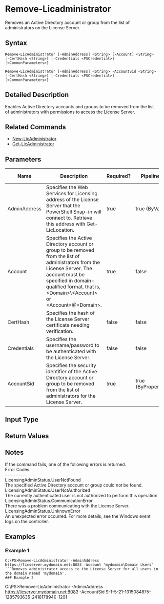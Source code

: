﻿
# Remove-Licadministrator
Removes an Active Directory account or group from the list of administrators on the License Server.
## Syntax
```
Remove-LicAdministrator [-AdminAddress] <String> [-Account] <String> [-CertHash <String>] [-Credentials <PSCredential>] [<CommonParameters>]

Remove-LicAdministrator [-AdminAddress] <String> -AccountSid <String> [-CertHash <String>] [-Credentials <PSCredential>] [<CommonParameters>]
```
## Detailed Description
Enables Active Directory accounts and groups to be removed from the list of administrators with permissions to access the License Server.


## Related Commands

* [New-LicAdministrator](../New-LicAdministrator/)
* [Get-LicAdministrator](../Get-LicAdministrator/)
## Parameters
| Name   | Description | Required? | Pipeline Input | Default Value |
| --- | --- | --- | --- | --- |
| AdminAddress | Specifies the Web Services for Licensing address of the License Server that the PowerShell Snap-in will connect to.  Retrieve this address with Get-LicLocation. | true | true (ByValue) |  |
| Account | Specifies the Active Directory account or group to be removed from the list of administrators from the License Server.  The account must be specified in domain-qualified format, that is, &lt;Domain&gt;\\&lt;Account&gt; or &lt;Account&gt;@&lt;Domain&gt;. | true | false |  |
| CertHash | Specifies the hash of the License Server certificate needing verification. | false | false |  |
| Credentials | Specifies the username/password to be authenticated with the License Server. | false | false |  |
| AccountSid | Specifies the security identifier of the Active Directory account or group to be removed from the list of administrators for the License Server. | true | true (ByPropertyName) |  |

## Input Type

### 

## Return Values

### 

## Notes
If the command fails, one of the following errors is returned.<br>    Error Codes<br>    -----------<br>    LicensingAdminStatus.UserNotFound<br>        The specified Active Directory account or group could not be found.<br>    LicensingAdminStatus.UserNotAuthorized<br>        The currently authenticated user is not authorized to perform this operation.<br>    LicensingAdminStatus.CommunicationError<br>        There was a problem communicating with the License Server.<br>    LicensingAdminStatus.UnknownError<br>        An unexpected error occurred.  For more details, see the Windows event logs on the controller.
## Examples

### Example 1
```
C:\PS>Remove-LicAdministrator -AdminAddress https://licserver.mydomain.net:8083 -Account "mydomain\Domain Users"
```Removes administrator access to the License Server for all users in the domain named 'mydomain'.
### Example 2
```
C:\PS>Remove-LicAdministrator -AdminAddress https://licserver.mydomain.net:8083 -AccountSid S-1-5-21-1315084875-1285793635-2418178940-1201
```Removes administrator access to the License Server for the Active Directory account or group with the security identifier 'S-1-5-21-1315084875-1285793635-2418178940-1201'.
